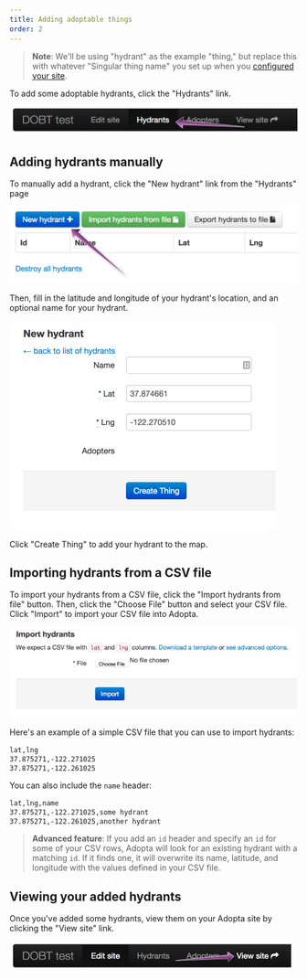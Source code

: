 ```yaml
---
title: Adding adoptable things
order: 2
---
```


> **Note**: We'll be using "hydrant" as the example "thing," but replace this with whatever "Singular thing name" you set up when you [configured your site](configuring_your_site.html#basic-info).

To add some adoptable hydrants, click the "Hydrants" link.

![thing](../images/thing.png)

## Adding hydrants manually

To manually add a hydrant, click the "New hydrant" link from the "Hydrants" page

![add manually](../images/add_manually.png)

Then, fill in the latitude and longitude of your hydrant's location, and an optional name for your hydrant.

![new hydrant](../images/new_hydrant.png)

Click "Create Thing" to add your hydrant to the map.

## Importing hydrants from a CSV file

To import your hydrants from a CSV file, click the "Import hydrants from file" button. Then, click the "Choose File" button and select your CSV file. Click "Import" to import your CSV file into Adopta.

![choose file](../images/choose_file.png)

Here's an example of a simple CSV file that you can use to import hydrants:

    lat,lng
    37.875271,-122.271025
    37.875271,-122.261025

You can also include the `name` header:

    lat,lng,name
    37.875271,-122.271025,some hydrant
    37.875271,-122.261025,another hydrant

> **Advanced feature**: If you add an `id` header and specify an `id` for some of your CSV rows, Adopta will look for an existing hydrant with a matching `id`. If it finds one, it will overwrite its name, latitude, and longitude with the values defined in your CSV file.


## Viewing your added hydrants

Once you've added some hydrants, view them on your Adopta site by clicking the "View site" link.

![view site](../images/view_site.png)
